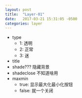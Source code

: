 ```yaml
---
layout: post
title:  "Layer-01"
date:   2017-03-21 15:31:05 -0500
categories: layer
---
```


-   type
    -   1: 透明
    -   2: 正常
    -   3: 迷
-   title
-   shade??? 隐藏背景
-   shadeclose 不知道啥用
-   maxmin
    -   true: 显示最大化最小化按钮
    -   false: 就一个关闭

